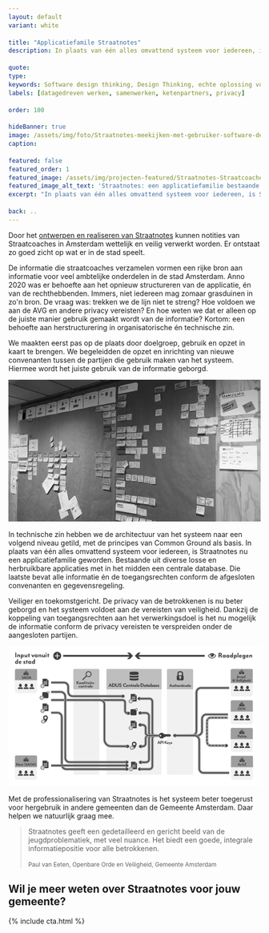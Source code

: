 ```yaml
---
layout: default
variant: white

title: "Applicatiefamile Straatnotes"
description: In plaats van één alles omvattend systeem voor iedereen, is Straatnotes nu een applicatiefamilie geworden. Bestaande uit diverse losse en herbruikbare applicaties met in het midden een centrale database. Die laatste bevat alle informatie én de toegangsrechten conform de afgesloten convenanten en gegevensregeling.

quote:
type:
keywords: Software design thinking, Design Thinking, echte oplossing voor de mensen die het werk doen, privacy, AVG, jeugdoverlast.
labels: [datagedreven werken, samenwerken, ketenpartners, privacy]

order: 100

hideBanner: true
image: /assets/img/foto/Straatnotes-meekijken-met-gebruiker-software-design-thinking.jpg
caption:

featured: false
featured_order: 1
featured_image: /assets/img/projecten-featured/Straatnotes-Straatcoaches-op-Straat-software-jeugdoverlast-terugdringen.jpg
featured_image_alt_text: 'Straatnotes: een applicatiefamilie bestaande uit diverse losse en herbruikbare applicaties met in het midden een centrale database.'
excerpt: "In plaats van één alles omvattend systeem voor iedereen, is Straatnotes nu een applicatiefamilie geworden."

back: ..
---
```

Door het [ontwerpen en realiseren van Straatnotes](https://www.tiltshift.nl/projecten/straatnotes/) kunnen notities van Straatcoaches in Amsterdam wettelijk en veilig verwerkt worden.  Er ontstaat zo goed zicht op wat er in de stad speelt.

De informatie die straatcoaches verzamelen vormen een rijke bron aan informatie voor veel ambtelijke onderdelen in de stad Amsterdam. Anno 2020 was er behoefte aan het opnieuw structureren van de applicatie, én van de rechthebbenden. Immers, niet iedereen mag zomaar grasduinen in zo'n bron. De vraag was: trekken we de lijn niet te streng? Hoe voldoen we aan de AVG en andere privacy vereisten? En hoe weten we dat er alleen op de juiste manier gebruik gemaakt wordt van de informatie? Kortom: een behoefte aan herstructurering in organisatorische én technische zin.

We maakten eerst pas op de plaats door doelgroep, gebruik en opzet in kaart te brengen. We begeleidden de opzet en inrichting van nieuwe convenanten tussen de partijen die gebruik maken van het systeem. Hiermee wordt het juiste gebruik van de informatie geborgd.

<div class="article-image">
    <img src="/assets/img/foto/Straatnotes-opknippen-losse-applicaties.jpg">
</div>

In technische zin hebben we de architectuur van het systeem naar een volgend niveau getild, met de principes van Common Ground als basis. In plaats van één alles omvattend systeem voor iedereen, is Straatnotes nu een applicatiefamilie geworden. Bestaande uit diverse losse en herbruikbare applicaties met in het midden een centrale database. Die laatste bevat alle informatie én de toegangsrechten conform de afgesloten convenanten en gegevensregeling.

Veiliger en toekomstgericht. De privacy van de betrokkenen is nu beter geborgd en het systeem voldoet aan de vereisten van veiligheid. Dankzij de koppeling van toegangsrechten aan het verwerkingsdoel is het nu mogelijk de informatie conform de privacy vereisten te verspreiden onder de aangesloten partijen.

<div class="article-image">
    <img src="/assets/img/foto/Applicatie-familie-Straatnotes-Informatiestromen.png">
</div>

Met de professionalisering van Straatnotes is het systeem beter toegerust voor hergebruik in andere gemeenten dan de Gemeente Amsterdam. Daar helpen we natuurlijk graag mee.

> Straatnotes geeft een gedetailleerd en gericht beeld van de jeugdproblematiek, met veel nuance. Het biedt een goede, integrale informatiepositie voor alle betrokkenen.
>
> <small>Paul van Eeten, Openbare Orde en Veiligheid, Gemeente Amsterdam</small>

<h2 class="mt-4">Wil je meer weten over Straatnotes voor jouw gemeente?</h2>
{% include cta.html %}
